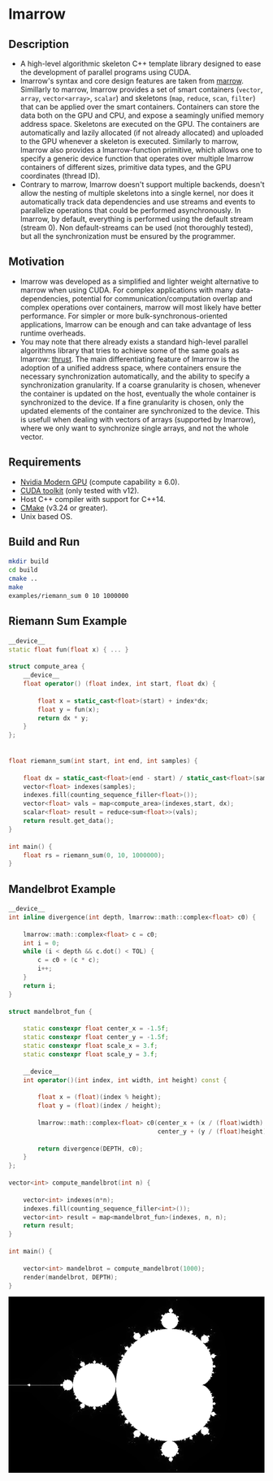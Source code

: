 # lmarrow

## Description

- A high-level algorithmic skeleton C++ template library designed to ease the development of parallel programs using CUDA.
- lmarrow's syntax and core design features are taken from [marrow](https://docentes.fct.unl.pt/p161/software/marrow-skeleton-framework). Simillarly to marrow, lmarrow provides a set of smart containers (`vector`, `array`, `vector<array>`, `scalar`) and skeletons (`map`, `reduce`, `scan`, `filter`) that can be applied over the smart containers. Containers can store the data both on the GPU and CPU, and expose a seamingly unified memory address space. Skeletons are executed on the GPU. The containers are automatically and lazily allocated (if not already allocated) and uploaded to the GPU whenever a skeleton is executed. Similarly to marrow, lmarrow also provides a lmarrow-function primitive, which allows one to specify a generic device function that operates over multiple lmarrow containers of different sizes, primitive data types, and the GPU coordinates (thread ID).
- Contrary to marrow, lmarrow doesn't support multiple backends, doesn't allow the nesting of multiple skeletons into a single kernel, nor does it automatically track data dependencies and use streams and events to parallelize operations that could be performed asynchronously. In lmarrow, by default, everything is performed using the default stream (stream 0). Non default-streams can be used (not thoroughly tested), but all the synchronization must be ensured by the programmer.

## Motivation

- lmarrow was developed as a simplified and lighter weight alternative to marrow when using CUDA. For complex applications with many data-dependencies, potential for communication/computation overlap and complex operations over containers, marrow will most likely have better performance. For simpler or more bulk-synchronous-oriented applications, lmarrow can be enough and can take advantage of less runtime overheads.
- You may note that there already exists a standard high-level parallel algorithms library that tries to achieve some of the same goals as lmarrow: [thrust](https://developer.nvidia.com/thrust). The main differentiating feature of lmarrow is the adoption of a unified address space, where containers ensure the necessary synchronization automatically, and the ability to specify a synchronization granularity. If a coarse granularity is chosen, whenever the container is updated on the host, eventually the whole container is synchronized to the device. If a fine granularity is chosen, only the updated elements of the container are synchronized to the device. This is usefull when dealing with vectors of arrays (supported by lmarrow), where we only want to synchronize single arrays, and not the whole vector.

## Requirements

* [Nvidia Modern GPU](https://developer.nvidia.com/cuda-gpus) (compute capability &ge; 6.0).
* [CUDA toolkit](https://developer.nvidia.com/cuda-toolkit) (only tested with v12).
* Host C++ compiler with support for C++14.
* [CMake](https://cmake.org) (v3.24 or greater).
* Unix based OS.


## Build and Run

```bash
mkdir build
cd build
cmake ..
make
examples/riemann_sum 0 10 1000000
```

## Riemann Sum Example

```c++
__device__
static float fun(float x) { ... }

struct compute_area {
    __device__
    float operator() (float index, int start, float dx) {

        float x = static_cast<float>(start) + index*dx;
        float y = fun(x);
        return dx * y;
    }
};


float riemann_sum(int start, int end, int samples) {

    float dx = static_cast<float>(end - start) / static_cast<float>(samples);
    vector<float> indexes(samples);
    indexes.fill(counting_sequence_filler<float>());
    vector<float> vals = map<compute_area>(indexes,start, dx);
    scalar<float> result = reduce<sum<float>>(vals);
    return result.get_data();
}

int main() {
    float rs = riemann_sum(0, 10, 1000000);
}
```

## Mandelbrot Example

```c++
__device__
int inline divergence(int depth, lmarrow::math::complex<float> c0) {

    lmarrow::math::complex<float> c = c0;
    int i = 0;
    while (i < depth && c.dot() < TOL) {
        c = c0 + (c * c);
        i++;
    }
    return i;
}

struct mandelbrot_fun {

    static constexpr float center_x = -1.5f;
    static constexpr float center_y = -1.5f;
    static constexpr float scale_x = 3.f;
    static constexpr float scale_y = 3.f;

    __device__
    int operator()(int index, int width, int height) const {

        float x = (float)(index % height);
        float y = (float)(index / height);

        lmarrow::math::complex<float> c0(center_x + (x / (float)width) * scale_x ,
                                         center_y + (y / (float)height) * scale_y);

        return divergence(DEPTH, c0);
    }
};

vector<int> compute_mandelbrot(int n) {

    vector<int> indexes(n*n);
    indexes.fill(counting_sequence_filler<int>());
    vector<int> result = map<mandelbrot_fun>(indexes, n, n);
    return result;
}

int main() {

    vector<int> mandelbrot = compute_mandelbrot(1000);
    render(mandelbrot, DEPTH);
}
```

![alt text](other/mandelbrot.png)
